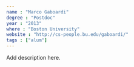 ```yaml
---
name : "Marco Gaboardi"
degree : "Postdoc"
year : "2013"
where : "Boston University"
website : "http://cs-people.bu.edu/gaboardi/"
tags : ["alum"]
---
```

Add description here.
